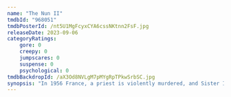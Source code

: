 ```yaml
---
name: "The Nun II"
tmdbId: "968051"
tmdbPosterId: /nt5U1MgFcyxCYA6cssNKtnn2FsF.jpg
releaseDate: 2023-09-06
categoryRatings:
    gore: 0
    creepy: 0
    jumpscares: 0
    suspense: 0
    psychological: 0
tmdbBackdropId: /aX3Od8NVLgM7pMYgRpTPkwSrbSC.jpg
synopsis: "In 1956 France, a priest is violently murdered, and Sister Irene begins to investigate. She once again comes face-to-face with a powerful evil."
---
```

